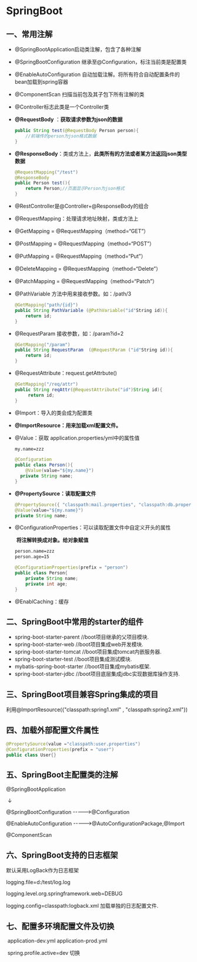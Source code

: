 # SpringBoot

## 一、常用注解

- @SpringBootApplication启动类注解，包含了各种注解

- @SpringBootConfiguration 继承至@Configuration，标注当前类是配置类

- @EnableAutoConfiguration 自动加载注解。将所有符合自动配置条件的bean加载到spring容器

- @ComponentScan 扫描当前包及其子包下所有注解的类

- @Controller标志此类是一个Controller类

- **@RequestBody** ：**获取请求参数为json的数据**

  ```java
  public String test(@RequestBody Person person){
      //前端传的person为json格式数据
  }
  ```

- **@ResponseBody**：类或方法上，**此类所有的方法或者某方法返回json类型数据**

  ```java
  @RequestMapping("/test")
  @ResponseBody
  public Person test(){
      return Person;//页面显示Person为json格式
  }
  ```

- @RestController是@Controller+@ResponseBody的组合

- @RequestMapping：处理请求地址映射，类或方法上

- @GetMapping = @RequestMapping（method=“GET”）

- @PostMapping = @RequestMapping（method=“POST”）

- @PutMapping = @RequestMapping（method=“Put”）

- @DeleteMapping = @RequestMapping（method=“Delete”）

- @PatchMapping = @RequestMapping（method=“Patch”）

- @PathVariable 方法中用来接收参数。如：/path/3

  ```java
  @GetMapping("path/{id}")
  public String PathVariable (@PathVariable("id"String id)){
      return id;
  }
  ```

  

- @RequestParam 接收参数，如：/param?id=2

  ```java
  @GetMapping("/param")
  public String RequestParam  (@RequestParam ("id"String id)){
      return id;
  }
  ```

- @RequestAttribute：request.getAttrbute()

  ```java
  @GetMapping("/req/attr")
  public String reqAttr(@RequestAttribute("id")String id){
       return id;
  }
  ```

- @Import：导入的类会成为配置类

- **@ImportResource：用来加载xml配置文件。**

- @Value：获取 application.properties/yml中的属性值

  ```xml
  my.name=zzz
  ```

  ```java
  @Configuration
  public class Person(){
      @Value(value="${my.name}")
  	private String name;
  }
  
  ```

- **@PropertySource：读取配置文件**

  ```java
  @PropertySource({ "classpath:mail.properties", "classpath:db.properties" })
  @Value(value="${my.name}")
  private String name;
  ```

- @ConfigurationProperties：可以读取配置文件中自定义开头的属性

  ​		**将注解转换成对象。给对象赋值**

  ```xml
  person.name=zzz
  person.age=15
  ```

  ```java
  @ConfigurationProperties(prefix = "person")
  public class Person{
      private String name;
      private int age;
  }
  ```

- @EnablCaching：缓存

## 二、SpringBoot中常用的starter的组件

- spring-boot-starter-parent //boot项目继承的父项目模块.
- spring-boot-starter-web //boot项目集成web开发模块.
- spring-boot-starter-tomcat //boot项目集成tomcat内嵌服务器.
- spring-boot-starter-test //boot项目集成测试模块.
- mybatis-spring-boot-starter //boot项目集成mybatis框架.
- spring-boot-starter-jdbc //boot项目底层集成jdbc实现数据库操作支持.

## 三、SpringBoot项目兼容Spring集成的项目

利用@ImportResource({"classpath:spring1.xml" , "classpath:spring2.xml"})

## 四、加载外部配置文件属性

```java
@PropertySource(value ="classpath:user.properties")
@ConfigurationProperties(prefix = "user")
public class User{}
```

## 五、SpringBoot主配置类的注解

@SpringBootApplication

​	↓

@SpringBootConfiguration  ----->@Configuration

@EnableAutoConfiguration ----->@AutoConfigurationPackage,@Import

@ComponentScan

## 六、SpringBoot支持的日志框架

默认采用LogBack作为日志框架

logging.file=d:/test/log.log

logging.level.org.springframework.web=DEBUG

logging.config=classpath:logback.xml 加载单独的日志配置文件.

## 七、配置多环境配置文件及切换

​	application-dev.yml    application-prod.yml 

​	spring.profile.active=dev  切换

